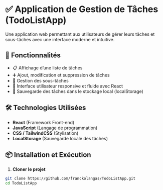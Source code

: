# ✅ Application de Gestion de Tâches (TodoListApp)

Une application web permettant aux utilisateurs de gérer leurs tâches et sous-tâches avec une interface moderne et intuitive.

## 🚀 Fonctionnalités

- 📋 Affichage d’une liste de tâches
- ➕ Ajout, modification et suppression de tâches
- 📂 Gestion des sous-tâches
- 🎨 Interface utilisateur responsive et fluide avec React
- 💾 Sauvegarde des tâches dans le stockage local (localStorage)

## 🛠️ Technologies Utilisées

- **React** (Framework Front-end)
- **JavaScript** (Langage de programmation)
- **CSS / TailwindCSS** (Stylisation)
- **LocalStorage** (Sauvegarde locale des tâches)

## 📦 Installation et Exécution

1. **Cloner le projet**  
```sh
git clone https://github.com/franckolangas/TodoListApp.git
cd TodoListApp
